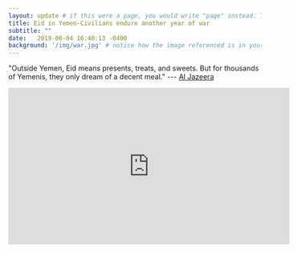 ```yaml
---
layout: update # if this were a page, you would write "page" instead. They layouts are subtly different. Try it to see what happens.
title: Eid in Yemen-Civilians endure another year of war
subtitle: ""
date:   2019-06-04 16:40:13 -0400
background: '/img/war.jpg' # notice how the image referenced is in your project's /img/posts/ folder.
---
```

"Outside Yemen, Eid means presents, treats, and sweets. But for thousands of Yemenis, they only dream of a decent meal."
--- [Al Jazeera](https://www.aljazeera.com/news/2019/06/eid-yemen-civilians-endure-year-war-190604135844396.html?fbclid=IwAR39I4BwWnzhE4a9HyGDTMRwaRdFWPfgf9al1po8iapbBwkyyp4A4KWIMIU)

<iframe src="https://players.brightcove.net/665003303001/4k5gFJHRe_default/index.html?videoId=6044414406001&usrPersonaAds=false" width="560" height="313" style="border:none;overflow:hidden" scrolling="no" frameborder="0" allowTransparency="true" allowFullScreen="true"></iframe>  
